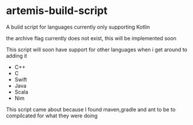 # artemis-build-script
A build script for languages currently only supporting Kotlin 

the archive flag currently does not exist, this will be implemented soon

This script will soon have support for other languages when i get around to adding it 
* C++
* C
* Swift
* Java 
* Scala
* Nim

This script came about because I found maven,gradle and ant to be to compilcated for what they were doing
